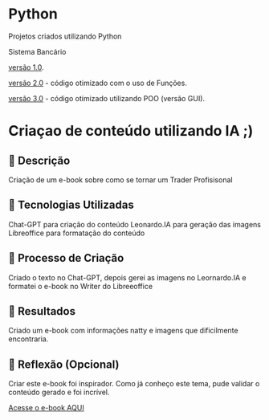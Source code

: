 # Python
Projetos criados utilizando Python

Sistema Bancário

  [versão 1.0](https://github.com/viruel1970/Python/blob/main/Sistema%20Bancariov1.py).
  
  [versão 2.0](https://github.com/viruel1970/Python/blob/main/Sistema%20Bancariov2.py) - código otimizado com o uso de Funções.

  [versão 3.0](https://github.com/viruel1970/Python/blob/main/Sistema%20Bancariov3.py) - código otimizado utilizando POO (versão GUI).

# Criaçao de conteúdo utilizando IA ;)

## 📒 Descrição
Criação de um e-book sobre como se tornar um Trader Profisisonal

## 🤖 Tecnologias Utilizadas
Chat-GPT para criação do conteúdo
Leonardo.IA para geração das imagens
Libreoffice para formatação do conteúdo

## 🧐 Processo de Criação
Criado o texto no Chat-GPT, depois gerei as imagens no Leornardo.IA e formatei o e-book no Writer do Libreeoffice

## 🚀 Resultados
Criado um e-book com informações natty e imagens que dificilmente encontraria.

## 💭 Reflexão (Opcional)
Criar este e-book foi inspirador. Como já conheço este tema, pude validar o conteúdo gerado e foi incrível.

[Acesse o e-book AQUI](https://github.com/viruel1970/Python/blob/main/Como%20tornar-se%20um%20trader%20by%20IA.pdf)
